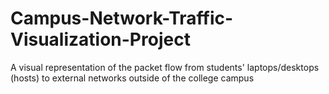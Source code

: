 # Campus-Network-Traffic-Visualization-Project
 A visual representation of the packet flow from students' laptops/desktops (hosts) to external networks outside of the college campus
